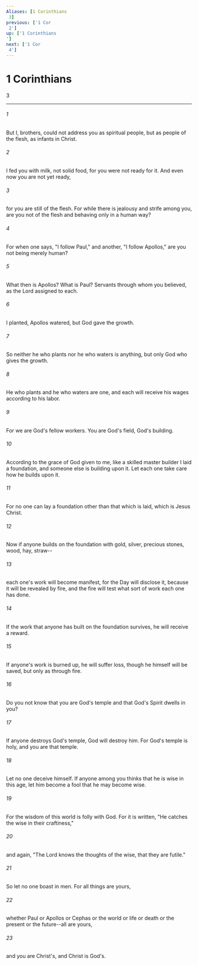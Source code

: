```yaml
---
Aliases: [1 Corinthians 3]
previous: ['1 Cor 2']
up: ['1 Corinthians']
next: ['1 Cor 4']
---
```

# 1 Corinthians 3

***
 

###### 1 
But I, brothers, could not address you as spiritual people, but as people of the flesh, as infants in Christ.  

###### 2 
I fed you with milk, not solid food, for you were not ready for it. And even now you are not yet ready,  

###### 3 
for you are still of the flesh. For while there is jealousy and strife among you, are you not of the flesh and behaving only in a human way?  

###### 4 
For when one says, "I follow Paul," and another, "I follow Apollos," are you not being merely human?  

###### 5 
What then is Apollos? What is Paul? Servants through whom you believed, as the Lord assigned to each.  

###### 6 
I planted, Apollos watered, but God gave the growth.  

###### 7 
So neither he who plants nor he who waters is anything, but only God who gives the growth.  

###### 8 
He who plants and he who waters are one, and each will receive his wages according to his labor.  

###### 9 
For we are God's fellow workers. You are God's field, God's building.  

###### 10 
According to the grace of God given to me, like a skilled master builder I laid a foundation, and someone else is building upon it. Let each one take care how he builds upon it.  

###### 11 
For no one can lay a foundation other than that which is laid, which is Jesus Christ.  

###### 12 
Now if anyone builds on the foundation with gold, silver, precious stones, wood, hay, straw--  

###### 13 
each one's work will become manifest, for the Day will disclose it, because it will be revealed by fire, and the fire will test what sort of work each one has done.  

###### 14 
If the work that anyone has built on the foundation survives, he will receive a reward.  

###### 15 
If anyone's work is burned up, he will suffer loss, though he himself will be saved, but only as through fire.  

###### 16 
Do you not know that you are God's temple and that God's Spirit dwells in you?  

###### 17 
If anyone destroys God's temple, God will destroy him. For God's temple is holy, and you are that temple.  

###### 18 
Let no one deceive himself. If anyone among you thinks that he is wise in this age, let him become a fool that he may become wise.  

###### 19 
For the wisdom of this world is folly with God. For it is written, "He catches the wise in their craftiness,"  

###### 20 
and again, "The Lord knows the thoughts of the wise, that they are futile."  

###### 21 
So let no one boast in men. For all things are yours,  

###### 22 
whether Paul or Apollos or Cephas or the world or life or death or the present or the future--all are yours,  

###### 23 
and you are Christ's, and Christ is God's.
